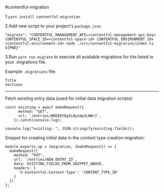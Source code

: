 #contentful-migration

1.`yarn install contentful-migration`

2.Add new script to your project's `package.json`

```
"migrate": "CONTENTFUL_MANAGEMENT_API=<contentful-management-api-key> CONTENTFUL_SPACE_ID=<contentful-space-id> CONTENTFUL_ENVIRONMENT_ID=<contentful-environment-id> node ./src/contentful-migration/index.ts ${PWD}"
```

3.Run `yarn run migrate` to execute all available migrations for the listed in your .migrations file.

Example `.migrations` file:
```text
Title
Sections
```

---

Fetch existing entry data (used for initial data migration scripts)

```
const existing = await makeRequest({
      method: "GET",
      url: `/entries/BRDIKtDgILHysmp1LWWrJ`,
    }).catch(console.log);

console.log("existing: ", JSON.stringify(existing.fields));
```

Snippet for creating initial data in the content type creation migration:

```
module.exports.up = (migration, {makeRequest}) => {
  makeRequest({
    method: "PUT",
    url: `/entries/NEW_ENTRY_ID`,
    data: EXISTING_FIELDS_FROM_SNIPPET_ABOVE,
    headers: {
      'X-Contentful-Content-Type': 'CONTENT_TYPE_ID'
    }
  })
};
```
